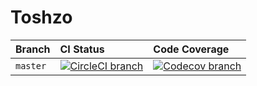 # Toshzo

| Branch | CI Status | Code Coverage |
|:------ |:----------|:--------------|
| `master` | [![CircleCI branch](https://img.shields.io/circleci/project/github/kieranroneill/toshzo/master.svg?style=flat-square)](https://circleci.com/gh/kieranroneill/toshzo/tree/master) | [![Codecov branch](https://img.shields.io/codecov/c/github/kieranroneill/toshzo/master.svg?style=flat-square)](https://codecov.io/gh/kieranroneill/toshzo) |
 